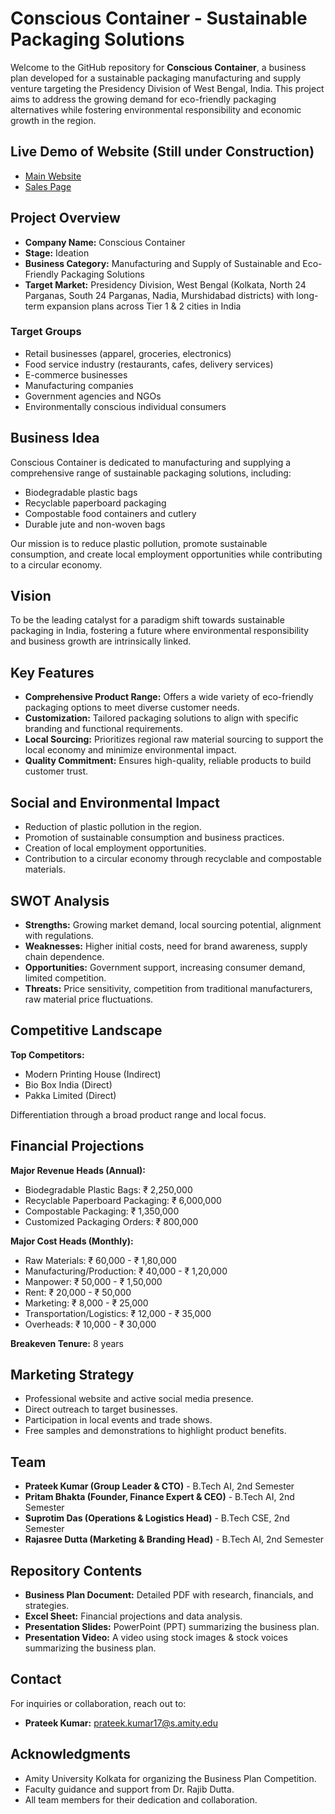 # Conscious Container - Sustainable Packaging Solutions

Welcome to the GitHub repository for **Conscious Container**, a business plan developed for a sustainable packaging manufacturing and supply venture targeting the Presidency Division of West Bengal, India. This project aims to address the growing demand for eco-friendly packaging alternatives while fostering environmental responsibility and economic growth in the region.

## Live Demo of Website (Still under Construction)

- [Main Website](https://prateekcandwill.github.io/ConsciousContainer-BusinessPlan/)
- [Sales Page](https://prateekcandwill.github.io/ConsciousContainer-BusinessPlan/sales.html)


## Project Overview

- **Company Name:** Conscious Container
- **Stage:** Ideation
- **Business Category:** Manufacturing and Supply of Sustainable and Eco-Friendly Packaging Solutions
- **Target Market:** Presidency Division, West Bengal (Kolkata, North 24 Parganas, South 24 Parganas, Nadia, Murshidabad districts) with long-term expansion plans across Tier 1 & 2 cities in India

### Target Groups

- Retail businesses (apparel, groceries, electronics)
- Food service industry (restaurants, cafes, delivery services)
- E-commerce businesses
- Manufacturing companies
- Government agencies and NGOs
- Environmentally conscious individual consumers

## Business Idea

Conscious Container is dedicated to manufacturing and supplying a comprehensive range of sustainable packaging solutions, including:

- Biodegradable plastic bags
- Recyclable paperboard packaging
- Compostable food containers and cutlery
- Durable jute and non-woven bags

Our mission is to reduce plastic pollution, promote sustainable consumption, and create local employment opportunities while contributing to a circular economy.

## Vision

To be the leading catalyst for a paradigm shift towards sustainable packaging in India, fostering a future where environmental responsibility and business growth are intrinsically linked.

## Key Features

- **Comprehensive Product Range:** Offers a wide variety of eco-friendly packaging options to meet diverse customer needs.
- **Customization:** Tailored packaging solutions to align with specific branding and functional requirements.
- **Local Sourcing:** Prioritizes regional raw material sourcing to support the local economy and minimize environmental impact.
- **Quality Commitment:** Ensures high-quality, reliable products to build customer trust.

## Social and Environmental Impact

- Reduction of plastic pollution in the region.
- Promotion of sustainable consumption and business practices.
- Creation of local employment opportunities.
- Contribution to a circular economy through recyclable and compostable materials.

## SWOT Analysis

- **Strengths:** Growing market demand, local sourcing potential, alignment with regulations.
- **Weaknesses:** Higher initial costs, need for brand awareness, supply chain dependence.
- **Opportunities:** Government support, increasing consumer demand, limited competition.
- **Threats:** Price sensitivity, competition from traditional manufacturers, raw material price fluctuations.

## Competitive Landscape

**Top Competitors:**
- Modern Printing House (Indirect)
- Bio Box India (Direct)
- Pakka Limited (Direct)

Differentiation through a broad product range and local focus.

## Financial Projections

**Major Revenue Heads (Annual):**
- Biodegradable Plastic Bags: ₹ 2,250,000
- Recyclable Paperboard Packaging: ₹ 6,000,000
- Compostable Packaging: ₹ 1,350,000
- Customized Packaging Orders: ₹ 800,000

**Major Cost Heads (Monthly):**
- Raw Materials: ₹ 60,000 - ₹ 1,80,000
- Manufacturing/Production: ₹ 40,000 - ₹ 1,20,000
- Manpower: ₹ 50,000 - ₹ 1,50,000
- Rent: ₹ 20,000 - ₹ 50,000
- Marketing: ₹ 8,000 - ₹ 25,000
- Transportation/Logistics: ₹ 12,000 - ₹ 35,000
- Overheads: ₹ 10,000 - ₹ 30,000

**Breakeven Tenure:** 8 years

## Marketing Strategy

- Professional website and active social media presence.
- Direct outreach to target businesses.
- Participation in local events and trade shows.
- Free samples and demonstrations to highlight product benefits.

## Team

- **Prateek Kumar (Group Leader & CTO)** - B.Tech AI, 2nd Semester
- **Pritam Bhakta (Founder, Finance Expert & CEO)** - B.Tech AI, 2nd Semester
- **Suprotim Das (Operations & Logistics Head)** - B.Tech CSE, 2nd Semester
- **Rajasree Dutta (Marketing & Branding Head)** - B.Tech AI, 2nd Semester

## Repository Contents

- **Business Plan Document:** Detailed PDF with research, financials, and strategies.
- **Excel Sheet:** Financial projections and data analysis.
- **Presentation Slides:** PowerPoint (PPT) summarizing the business plan.
- **Presentation Video:** A video using stock images & stock voices summarizing the business plan.


## Contact

For inquiries or collaboration, reach out to:

- **Prateek Kumar:** [prateek.kumar17@s.amity.edu](mailto:prateek.kumar17@s.amity.edu)

## Acknowledgments

- Amity University Kolkata for organizing the Business Plan Competition.
- Faculty guidance and support from Dr. Rajib Dutta.
- All team members for their dedication and collaboration.
